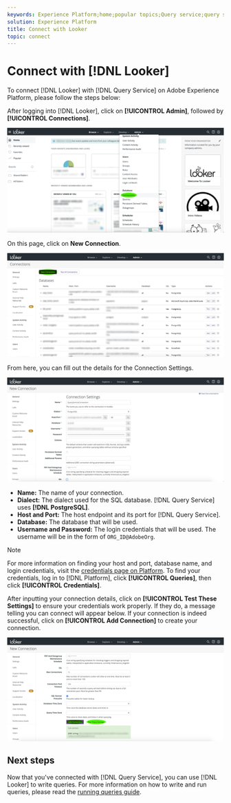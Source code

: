 ```yaml
---
keywords: Experience Platform;home;popular topics;Query service;query service;Looker;looker;connect to query service;
solution: Experience Platform
title: Connect with Looker
topic: connect
---
```


# Connect with [!DNL Looker]

To connect [!DNL Looker] with [!DNL Query Service] on Adobe Experience Platform, please follow the steps below:

After logging into [!DNL Looker], click on **[!UICONTROL Admin]**, followed by **[!UICONTROL Connections]**.

![](../images/clients/looker/click-admin-connections.png)

On this page, click on **New Connection**.

![](../images/clients/looker/click-new-connection.png)
   
From here, you can fill out the details for the Connection Settings.

![](../images/clients/looker/new-connection.png)

- **Name:** The name of your connection.
- **Dialect:** The dialect used for the SQL database. [!DNL Query Service] uses **[!DNL PostgreSQL]**.
- **Host and Port:** The host endpoint and its port for [!DNL Query Service]. 
- **Database:** The database that will be used. 
- **Username and Password:** The login credentials that will be used. The username will be in the form of `ORG_ID@AdobeOrg`. 

>[!NOTE]
>
>For more information on finding your host and port, database name, and login credentials, visit the [credentials page on Platform](https://platform.adobe.com/query/configuration). To find your credentials, log in to [!DNL Platform], click **[!UICONTROL Queries]**, then click **[!UICONTROL Credentials]**.

After inputting your connection details, click on **[!UICONTROL Test These Settings]** to ensure your credentials work properly. If they do, a message telling you can connect will appear below. If your connection is indeed successful, click on **[!UICONTROL Add Connection]** to create your connection.

![](../images/clients/looker/click-test-connection.png)

## Next steps

Now that you've connected with [!DNL Query Service], you can use [!DNL Looker] to write queries. For more information on how to write and run queries, please read the [running queries guide](../creating-queries/creating-queries.md).